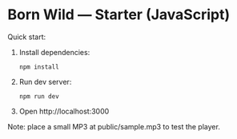 # Born Wild — Starter (JavaScript)

Quick start:

1. Install dependencies:
   ```
   npm install
   ```
2. Run dev server:
   ```
   npm run dev
   ```
3. Open http://localhost:3000

Note: place a small MP3 at public/sample.mp3 to test the player.
